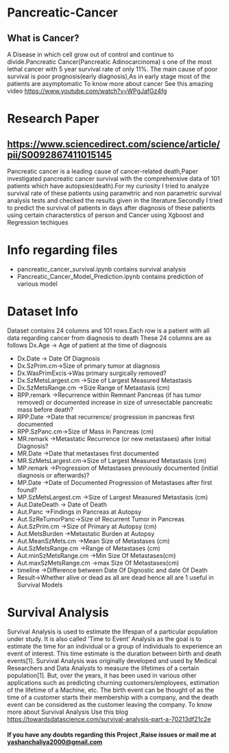 # Pancreatic-Cancer
## What is Cancer?
A Disease in which cell grow out of control and continue to divide.Pancreatic Cancer(Pancreatic Adinocarcinoma) s one of the most lethal cancer with 5 year survival rate of only 11%. The main cause of poor survival is poor prognosis(early diagnosis),As in early stage most of the patients are asymptomatic
To know more about cancer See this amazing video https://www.youtube.com/watch?v=WPgJafGz4fg
# Research Paper
## https://www.sciencedirect.com/science/article/pii/S0092867411015145
Pancreatic cancer is a leading cause of cancer-related death,Paper investigated pancreatic cancer survival with the comprehensive data of 101 patients which have autopsies(death).For my curiosity I tried to analyze survival rate of these patients using parametric and  non parametric survival analysis tests
and checked the results given in the literature.Secondly I tried to predict the survival of patients in days after diagnosis of these patients using certain characterstics of person and Cancer using Xgboost and Regression techiques
# Info regarding files
* pancreatic_cancer_survival.ipynb contains survival analysis
* Pancreatic_Cancer_Model_Prediction.ipynb contains prediction of various model
# Dataset Info 
Dataset contains 24 columns and 101 rows.Each row is a patient with all data regarding cancer from diagnosis to death
These 24 columns are as follows
Dx.Age -> Age of patient at the time of diagnosis
* Dx.Date -> Date Of Diagnosis
* Dx.SzPrim.cm->Size of primary tumor at diagnosis
* Dx.WasPrimExcis->Was primary surgically removed?
* Dx.SzMetsLargest.cm ->Size of Largest Measured Metastasis
* Dx.SzMetsRange.cm ->Size Range of Metastasis (cm)
* RPP.remark ->Recurrence within Remnant Pancreas (if has tumor removed) or documented increase in size of unresectable pancreatic mass before death?
* RPP.Date ->Date that recurrence/ progression in pancreas first documented
* RPP.SzPanc.cm->Size of Mass in Pancreas (cm)
* MR.remark ->Metastatic Recurrence (or new metastases) after Initial Diagnosis?
* MR.Date ->Date that metastases first documented
* MR.SzMetsLargest.cm->Size of Largest Measured Metastasis (cm)
* MP.remark ->Progression of Metastases previously documented (initial diagnosis or afterwards)?
* MP.Date ->Date of Documented Progression of Metastases after first found?
* MP.SzMetsLargest.cm ->Size of Largest Measured Metastasis (cm)
* Aut.DateDeath -> Date of Death
* Aut.Panc ->Findings in Pancreas at Autopsy
* Aut.SzReTumorPanc->Size of Recurrent Tumor in Pancreas
* Aut.SzPrim.cm ->Size of Primary at Autopsy (cm)
* Aut.MetsBurden ->Metastatic Burden at Autopsy
* Aut.MeanSzMets.cm ->Mean Size of Metastases (cm)
* Aut.SzMetsRange.cm ->Range of Metastases (cm)
* Aut.minSzMetsRange.cm ->Min Size Of Metastases(cm)
* Aut.maxSzMetsRange.cm ->max Size Of Metastases(cm)
* timeline ->Difference between Date Of Dignostic and date Of Death
* Result->Whether alive or dead as all are dead hence all are 1 useful in Survival Models
# Survival Analysis
Survival Analysis is used to estimate the lifespan of a particular population under study. It is also called ‘Time to Event’ Analysis as the goal is to estimate the time for an individual or a group of individuals to experience an event of interest. This time estimate is the duration between birth and death events[1]. Survival Analysis was originally developed and used by Medical Researchers and Data Analysts to measure the lifetimes of a certain population[1]. But, over the years, it has been used in various other applications such as predicting churning customers/employees, estimation of the lifetime of a Machine, etc. The birth event can be thought of as the time of a customer starts their membership with a company, and the death event can be considered as the customer leaving the company.
To know more about Survival Analysis Use this blog https://towardsdatascience.com/survival-analysis-part-a-70213df21c2e

#### If you have any doubts regarding this Project ,Raise issues or mail me at yashanchaliya2000@gmail.com
